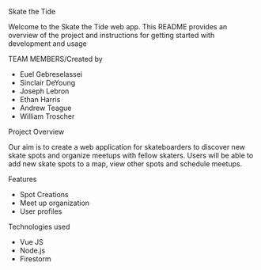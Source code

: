 Skate the Tide

Welcome to the Skate the Tide web app. This README provides an overview of the project and instructions for getting started with development and usage

TEAM MEMBERS/Created by
* Euel Gebreselassei
* Sinclair DeYoung
* Joseph Lebron
* Ethan Harris
* Andrew Teague
* William Troscher

Project Overview

Our aim is to create a web application for skateboarders to discover new skate spots and organize meetups with fellow skaters. Users will be able to add new skate spots to a map, view other spots and schedule meetups. 

Features
* Spot Creations
* Meet up organization
* User profiles

Technologies used
* Vue JS
* Node.js
* Firestorm
